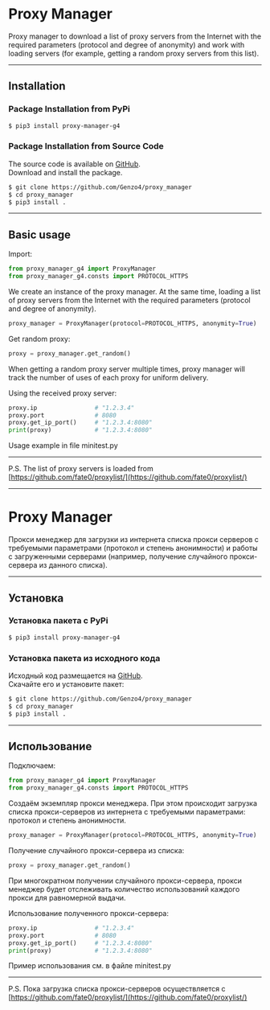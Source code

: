 # Proxy Manager

Proxy manager to download a list of proxy servers from the Internet with the required parameters 
(protocol and degree of anonymity) and work with loading servers (for example, getting a random
proxy servers from this list).

***

## Installation

### Package Installation from PyPi

```bash
$ pip3 install proxy-manager-g4
```

### Package Installation from Source Code

The source code is available on [GitHub](https://github.com/Genzo4/proxy_manager).  
Download and install the package.

```bash
$ git clone https://github.com/Genzo4/proxy_manager
$ cd proxy_manager
$ pip3 install .
```

***

## Basic usage

Import:
```python
from proxy_manager_g4 import ProxyManager
from proxy_manager_g4.consts import PROTOCOL_HTTPS
```

We create an instance of the proxy manager. At the same time, loading a list of proxy servers from the Internet 
with the required parameters (protocol and degree of anonymity).
```python
proxy_manager = ProxyManager(protocol=PROTOCOL_HTTPS, anonymity=True)
```

Get random proxy:
```python
proxy = proxy_manager.get_random()
```

When getting a random proxy server multiple times, proxy manager will track the number of uses of each
proxy for uniform delivery.  

Using the received proxy server:
```python
proxy.ip                # "1.2.3.4"
proxy.port              # 8080
proxy.get_ip_port()     # "1.2.3.4:8080"
print(proxy)            # "1.2.3.4:8080"
```

Usage example in file minitest.py

***

P.S. The list of proxy servers is loaded from 
[https://github.com/fate0/proxylist/](https://github.com/fate0/proxylist/)  

***

# Proxy Manager

Прокси менеджер для загрузки из интернета списка прокси серверов с требуемыми параметрами 
(протокол и степень анонимности) и работы с загруженными серверами (например, получение случайного 
прокси-сервера из данного списка).

***

## Установка

### Установка пакета с PyPi

```bash
$ pip3 install proxy-manager-g4
```

### Установка пакета из исходного кода

Исходный код размещается на [GitHub](https://github.com/Genzo4/proxy_manager).  
Скачайте его и установите пакет:

```bash
$ git clone https://github.com/Genzo4/proxy_manager
$ cd proxy_manager
$ pip3 install .
```

***

## Использование

Подключаем:
```python
from proxy_manager_g4 import ProxyManager
from proxy_manager_g4.consts import PROTOCOL_HTTPS
```

Создаём экземпляр прокси менеджера. При этом происходит загрузка списка прокси-серверов из интернета 
с требуемыми параметрами: протокол и степень анонимности.
```python
proxy_manager = ProxyManager(protocol=PROTOCOL_HTTPS, anonymity=True)
```

Получение случайного прокси-сервера из списка:
```python
proxy = proxy_manager.get_random()
```
При многократном получении случайного прокси-сервера, прокси менеджер будет отслеживать количество использований 
каждого прокси для равномерной выдачи.  

Использование полученного прокси-сервера:
```python
proxy.ip                # "1.2.3.4"
proxy.port              # 8080
proxy.get_ip_port()     # "1.2.3.4:8080"
print(proxy)            # "1.2.3.4:8080"
```

Пример использования см. в файле minitest.py

***

P.S. Пока загрузка списка прокси-серверов осуществляется с 
[https://github.com/fate0/proxylist/](https://github.com/fate0/proxylist/)  

